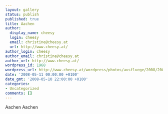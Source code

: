 ```yaml
---
layout: gallery
status: publish
published: true
title: Aachen
author:
  display_name: cheesy
  login: cheesy
  email: christine@cheesy.at
  url: http://www.cheesy.at/
author_login: cheesy
author_email: christine@cheesy.at
author_url: http://www.cheesy.at/
wordpress_id: 1968
wordpress_url: http://www.cheesy.at/wordpress/photos/ausfluege/2008/2008-05/2008-05-11-2/
date: '2008-05-11 00:00:00 +0100'
date_gmt: '2008-05-10 22:00:00 +0100'
categories:
- Uncategorized
comments: []
---
```

<!--:de-->Aachen
<!--:--><!--:en-->Aachen
<!--:-->
